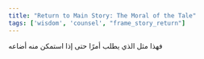 ```yaml
---
title: "Return to Main Story: The Moral of the Tale"
tags: ['wisdom', 'counsel', "frame_story_return"]
---
```


 فهذا مثل الذي يطلب أمرًا حتى إذا استمكن منه أضاعه
